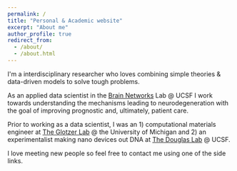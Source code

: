 ```yaml
---
permalink: /
title: "Personal & Academic website"
excerpt: "About me"
author_profile: true
redirect_from:
  - /about/
  - /about.html
---
```


I'm a interdisciplinary researcher who loves combining simple theories &
data-driven models to solve tough problems.

As an applied data scientist in the [Brain Networks](http://rajlab.ucsf.edu) Lab
@ UCSF I work towards understanding the mechanisms leading to neurodegeneration
with the goal of improving prognostic and, ultimately, patient care.

Prior to working as a data scientist, I was an 1) computational materials engineer at
[The Glotzer Lab](http://glotzerlab.engin.umich.edu/home/) @ the University of Michigan
 and 2) an experimentalist making nano devices out DNA at
 [The Douglas Lab](https://bionano.ucsf.edu/) @ UCSF.

 I love meeting new people so feel free to contact me using one of the side links.
